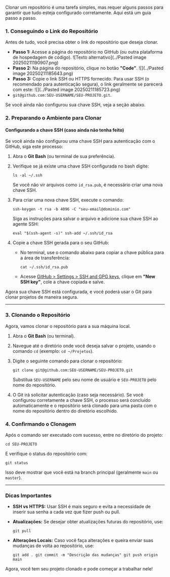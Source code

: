 Clonar um repositório é uma tarefa simples, mas requer alguns passos para garantir que tudo esteja configurado corretamente. Aqui está um guia passo a passo.

### **1. Conseguindo o Link do Repositório**

Antes de tudo, você precisa obter o link do repositório que deseja clonar.

- **Passo 1:** Acesse a página do repositório no GitHub (ou outra plataforma de hospedagem de código).
![Texto alternativo](../Pasted image 20250211190907.png)
- **Passo 2:** Na página do repositório, clique no botão **"Code"**.
![](../Pasted image 20250211185643.png)
- **Passo 3:** Copie o link SSH ou HTTPS fornecido. Para usar SSH (o recomendado para autenticação segura), o link geralmente se parecerá com este: 
![](../Pasted image 20250211185723.png)
- `git@github.com:SEU-USERNAME/SEU-PROJETO.git`.

Se você ainda não configurou sua chave SSH, veja a seção abaixo.

### **2. Preparando o Ambiente para Clonar**

#### **Configurando a chave SSH (caso ainda não tenha feito)**

Se você ainda não configurou uma chave SSH para autenticação com o GitHub, siga este processo:

1. Abra o **Git Bash** (ou terminal de sua preferência).
    
2. Verifique se já existe uma chave SSH configurada no bash digite:
    
    `ls -al ~/.ssh`
    
    Se você não vir arquivos como `id_rsa.pub`, é necessário criar uma nova chave SSH.
    
3. Para criar uma nova chave SSH, execute o comando:
    
    `ssh-keygen -t rsa -b 4096 -C "seu-email@dominio.com"`
    
    Siga as instruções para salvar o arquivo e adicione sua chave SSH ao agente SSH:
    
    `eval "$(ssh-agent -s)" ssh-add ~/.ssh/id_rsa`
    
4. Copie a chave SSH gerada para o seu GitHub:
    
    - No terminal, use o comando abaixo para copiar a chave pública para a área de transferência:
        
        `cat ~/.ssh/id_rsa.pub`
        
    - Acesse [GitHub > Settings > SSH and GPG keys](https://github.com/settings/keys), clique em **"New SSH key"**, cole a chave copiada e salve.
        

Agora sua chave SSH está configurada, e você poderá usar o Git para clonar projetos de maneira segura.

---

### **3. Clonando o Repositório**

Agora, vamos clonar o repositório para a sua máquina local.

1. Abra o **Git Bash** (ou terminal).
    
2. Navegue até o diretório onde você deseja salvar o projeto, usando o comando `cd` (exemplo: `cd ~/Projetos`).
    
3. Digite o seguinte comando para clonar o repositório:
    
    `git clone git@github.com:SEU-USERNAME/SEU-PROJETO.git`
    
    Substitua `SEU-USERNAME` pelo seu nome de usuário e `SEU-PROJETO` pelo nome do repositório.
    
4. O Git irá solicitar autenticação (caso seja necessário). Se você configurou corretamente a chave SSH, o processo será concluído automaticamente e o repositório será clonado para uma pasta com o nome do repositório dentro do diretório escolhido.
    

### **4. Confirmando o Clonagem**

Após o comando ser executado com sucesso, entre no diretório do projeto:

`cd SEU-PROJETO`

E verifique o status do repositório com:

`git status`

Isso deve mostrar que você está na branch principal (geralmente `main` ou `master`).

---

### **Dicas Importantes**

- **SSH vs HTTPS:** Usar SSH é mais seguro e evita a necessidade de inserir sua senha a cada vez que fizer push ou pull.
    
- **Atualizações:** Se desejar obter atualizações futuras do repositório, use:
    
    `git pull`
    
- **Alterações Locais:** Caso você faça alterações e queira enviar suas mudanças de volta ao repositório, use:
    
    `git add . git commit -m "Descrição das mudanças" git push origin main`
    

Agora, você tem seu projeto clonado e pode começar a trabalhar nele!